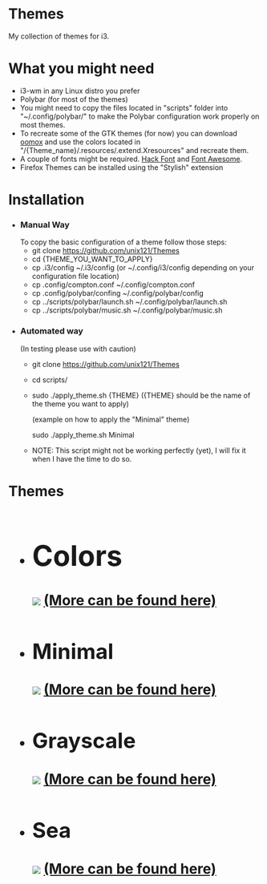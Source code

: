 <h1>Themes</h1>

My collection of themes for i3. 

<h1>What you might need</h1>

- i3-wm in any Linux distro you prefer
- Polybar (for most of the themes)
- You might need to copy the files located in "scripts" folder into "~/.config/polybar/"
  to make the Polybar configuration work properly on most themes.
- To recreate some of the GTK themes (for now) you can download <a href="https://github.com/actionless/oomox">oomox</a> and use the 
  colors located in "/{Theme_name}/.resources/.extend.Xresources" and recreate them.
- A couple of fonts might be required. <a href="https://github.com/chrissimpkins/Hack">Hack Font</a> and <a href="http://fontawesome.io/">Font Awesome</a>.
- Firefox Themes can be installed using the "Stylish" extension

<h1>Installation</h1> 

- <h3>Manual Way</h3> To copy the basic configuration of a theme follow those steps:

  - git clone https://github.com/unix121/Themes
  - cd {THEME_YOU_WANT_TO_APPLY}
  - cp .i3/config ~/.i3/config (or ~/.config/i3/config depending on your configuration file location)
  - cp .config/compton.conf ~/.config/compton.conf
  - cp .config/polybar/confing ~/.config/polybar/config
  - cp ../scripts/polybar/launch.sh ~/.config/polybar/launch.sh
  - cp ../scripts/polybar/music.sh ~/.config/polybar/music.sh
- <h3>Automated way</h3> (In testing please use with caution)
  
  - git clone https://github.com/unix121/Themes
  - cd scripts/
  - sudo ./apply_theme.sh {THEME} ({THEME} should be the name of the theme you want to apply)
  
    (example on how to apply the "Minimal" theme)
    
    sudo ./apply_theme.sh Minimal
  - NOTE: This script might not be working perfectly (yet), I will fix it when I have the time to do so.

<h1>Themes<h1>
<ul>
<li><h1>Colors</h1>
<img src="http://i.imgur.com/ZUEzkiT.png">
<a href="http://imgur.com/a/ub0Jl">(More can be found here)</a></li>
<li><h2>Minimal</h2>
<img src="http://i.imgur.com/aaosiZ2.png">
<a href="http://imgur.com/gallery/bZHDF">(More can be found here)</a></li>
<li><h2>Grayscale</h2>
<img src="http://i.imgur.com/K0uT5ua.png">
<a href="http://imgur.com/gallery/1TYFd">(More can be found here)</a></li>
<li><h2>Sea</h2>
<img src="http://i.imgur.com/yapFCCe.png">
<a href="http://imgur.com/a/3BsTW">(More can be found here)</a></li>
</ul>
